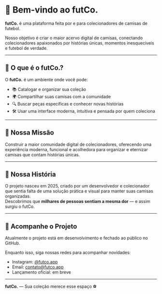 # 👋 Bem-vindo ao futCo.

**futCo.** é uma plataforma feita por e para colecionadores de camisas de futebol.

Nosso objetivo é criar o maior acervo digital de camisas, conectando colecionadores apaixonados por histórias únicas, momentos inesquecíveis e futebol de verdade.

---

## 🎽 O que é o futCo.?

O **futCo.** é um ambiente onde você pode:

- 📚 Catalogar e organizar sua coleção
- 🌍 Compartilhar suas camisas com a comunidade
- 🔍 Buscar peças específicas e conhecer novas histórias
- 🛠️ Usar uma interface moderna, intuitiva e pensada por quem coleciona

---

## 💬 Nossa Missão

Construir a maior comunidade digital de colecionadores, oferecendo uma experiência moderna, funcional e acolhedora para organizar e eternizar camisas que contam histórias únicas.

---

## 📖 Nossa História

O projeto nasceu em 2025, criado por um desenvolvedor e colecionador que sentia falta de uma solução prática e visual para manter suas camisas organizadas.  
Descobrimos que **milhares de pessoas sentiam a mesma dor** — e assim surgiu o futCo.

---

## 📌 Acompanhe o Projeto

Atualmente o projeto está em desenvolvimento e fechado ao público no GitHub.

Enquanto isso, siga nossas redes para acompanhar novidades:

- Instagram: [@futco.app](https://instagram.com/futco.app)
- Email: contato@futco.app
- Lançamento oficial: em breve

---

**futCo.** — Sua coleção merece esse espaço ⚽
 
